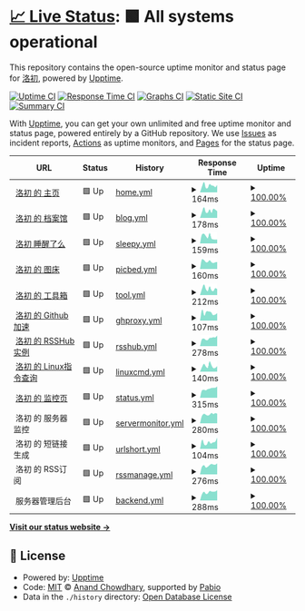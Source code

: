 # [📈 Live Status](https://dev.status.luochu.cc): <!--live status--> **🟩 All systems operational**

This repository contains the open-source uptime monitor and status page for [洛初](https://uochu.cc), powered by [Upptime](https://github.com/upptime/upptime).

[![Uptime CI](https://github.com/luochu-bot/upptime-status/workflows/Uptime%20CI/badge.svg)](https://github.com/luochu-bot/upptime-status/actions?query=workflow%3A%22Uptime+CI%22)
[![Response Time CI](https://github.com/luochu-bot/upptime-status/workflows/Response%20Time%20CI/badge.svg)](https://github.com/luochu-bot/upptime-status/actions?query=workflow%3A%22Response+Time+CI%22)
[![Graphs CI](https://github.com/luochu-bot/upptime-status/workflows/Graphs%20CI/badge.svg)](https://github.com/luochu-bot/upptime-status/actions?query=workflow%3A%22Graphs+CI%22)
[![Static Site CI](https://github.com/luochu-bot/upptime-status/workflows/Static%20Site%20CI/badge.svg)](https://github.com/luochu-bot/upptime-status/actions?query=workflow%3A%22Static+Site+CI%22)
[![Summary CI](https://github.com/luochu-bot/upptime-status/workflows/Summary%20CI/badge.svg)](https://github.com/luochu-bot/upptime-status/actions?query=workflow%3A%22Summary+CI%22)

With [Upptime](https://upptime.js.org), you can get your own unlimited and free uptime monitor and status page, powered entirely by a GitHub repository. We use [Issues](https://github.com/luochu-bot/upptime-status/issues) as incident reports, [Actions](https://github.com/luochu-bot/upptime-status/actions) as uptime monitors, and [Pages](https://dev.status.luochu.cc) for the status page.

<!--start: status pages-->
<!-- This summary is generated by Upptime (https://github.com/upptime/upptime) -->
<!-- Do not edit this manually, your changes will be overwritten -->
<!-- prettier-ignore -->
| URL | Status | History | Response Time | Uptime |
| --- | ------ | ------- | ------------- | ------ |
| <img alt="" src="https://icons.duckduckgo.com/ip3/home.luochu.cc.ico" height="13"> [洛初 的 主页](https://home.luochu.cc/) | 🟩 Up | [home.yml](https://github.com/luochu-bot/upptime-status/commits/HEAD/history/home.yml) | <details><summary><img alt="Response time graph" src="./graphs/home/response-time-week.png" height="20"> 164ms</summary><br><a href="https://statusdev.luochu.cc/history/home"><img alt="Response time 164" src="https://img.shields.io/endpoint?url=https%3A%2F%2Fraw.githubusercontent.com%2Fluochu-bot%2Fupptime-status%2FHEAD%2Fapi%2Fhome%2Fresponse-time.json"></a><br><a href="https://statusdev.luochu.cc/history/home"><img alt="24-hour response time 152" src="https://img.shields.io/endpoint?url=https%3A%2F%2Fraw.githubusercontent.com%2Fluochu-bot%2Fupptime-status%2FHEAD%2Fapi%2Fhome%2Fresponse-time-day.json"></a><br><a href="https://statusdev.luochu.cc/history/home"><img alt="7-day response time 164" src="https://img.shields.io/endpoint?url=https%3A%2F%2Fraw.githubusercontent.com%2Fluochu-bot%2Fupptime-status%2FHEAD%2Fapi%2Fhome%2Fresponse-time-week.json"></a><br><a href="https://statusdev.luochu.cc/history/home"><img alt="30-day response time 164" src="https://img.shields.io/endpoint?url=https%3A%2F%2Fraw.githubusercontent.com%2Fluochu-bot%2Fupptime-status%2FHEAD%2Fapi%2Fhome%2Fresponse-time-month.json"></a><br><a href="https://statusdev.luochu.cc/history/home"><img alt="1-year response time 164" src="https://img.shields.io/endpoint?url=https%3A%2F%2Fraw.githubusercontent.com%2Fluochu-bot%2Fupptime-status%2FHEAD%2Fapi%2Fhome%2Fresponse-time-year.json"></a></details> | <details><summary><a href="https://statusdev.luochu.cc/history/home">100.00%</a></summary><a href="https://statusdev.luochu.cc/history/home"><img alt="All-time uptime 100.00%" src="https://img.shields.io/endpoint?url=https%3A%2F%2Fraw.githubusercontent.com%2Fluochu-bot%2Fupptime-status%2FHEAD%2Fapi%2Fhome%2Fuptime.json"></a><br><a href="https://statusdev.luochu.cc/history/home"><img alt="24-hour uptime 100.00%" src="https://img.shields.io/endpoint?url=https%3A%2F%2Fraw.githubusercontent.com%2Fluochu-bot%2Fupptime-status%2FHEAD%2Fapi%2Fhome%2Fuptime-day.json"></a><br><a href="https://statusdev.luochu.cc/history/home"><img alt="7-day uptime 100.00%" src="https://img.shields.io/endpoint?url=https%3A%2F%2Fraw.githubusercontent.com%2Fluochu-bot%2Fupptime-status%2FHEAD%2Fapi%2Fhome%2Fuptime-week.json"></a><br><a href="https://statusdev.luochu.cc/history/home"><img alt="30-day uptime 100.00%" src="https://img.shields.io/endpoint?url=https%3A%2F%2Fraw.githubusercontent.com%2Fluochu-bot%2Fupptime-status%2FHEAD%2Fapi%2Fhome%2Fuptime-month.json"></a><br><a href="https://statusdev.luochu.cc/history/home"><img alt="1-year uptime 100.00%" src="https://img.shields.io/endpoint?url=https%3A%2F%2Fraw.githubusercontent.com%2Fluochu-bot%2Fupptime-status%2FHEAD%2Fapi%2Fhome%2Fuptime-year.json"></a></details>
| <img alt="" src="https://icons.duckduckgo.com/ip3/blog.luochu.cc.ico" height="13"> [洛初 的 档案馆](https://blog.luochu.cc/) | 🟩 Up | [blog.yml](https://github.com/luochu-bot/upptime-status/commits/HEAD/history/blog.yml) | <details><summary><img alt="Response time graph" src="./graphs/blog/response-time-week.png" height="20"> 178ms</summary><br><a href="https://statusdev.luochu.cc/history/blog"><img alt="Response time 178" src="https://img.shields.io/endpoint?url=https%3A%2F%2Fraw.githubusercontent.com%2Fluochu-bot%2Fupptime-status%2FHEAD%2Fapi%2Fblog%2Fresponse-time.json"></a><br><a href="https://statusdev.luochu.cc/history/blog"><img alt="24-hour response time 185" src="https://img.shields.io/endpoint?url=https%3A%2F%2Fraw.githubusercontent.com%2Fluochu-bot%2Fupptime-status%2FHEAD%2Fapi%2Fblog%2Fresponse-time-day.json"></a><br><a href="https://statusdev.luochu.cc/history/blog"><img alt="7-day response time 178" src="https://img.shields.io/endpoint?url=https%3A%2F%2Fraw.githubusercontent.com%2Fluochu-bot%2Fupptime-status%2FHEAD%2Fapi%2Fblog%2Fresponse-time-week.json"></a><br><a href="https://statusdev.luochu.cc/history/blog"><img alt="30-day response time 178" src="https://img.shields.io/endpoint?url=https%3A%2F%2Fraw.githubusercontent.com%2Fluochu-bot%2Fupptime-status%2FHEAD%2Fapi%2Fblog%2Fresponse-time-month.json"></a><br><a href="https://statusdev.luochu.cc/history/blog"><img alt="1-year response time 178" src="https://img.shields.io/endpoint?url=https%3A%2F%2Fraw.githubusercontent.com%2Fluochu-bot%2Fupptime-status%2FHEAD%2Fapi%2Fblog%2Fresponse-time-year.json"></a></details> | <details><summary><a href="https://statusdev.luochu.cc/history/blog">100.00%</a></summary><a href="https://statusdev.luochu.cc/history/blog"><img alt="All-time uptime 100.00%" src="https://img.shields.io/endpoint?url=https%3A%2F%2Fraw.githubusercontent.com%2Fluochu-bot%2Fupptime-status%2FHEAD%2Fapi%2Fblog%2Fuptime.json"></a><br><a href="https://statusdev.luochu.cc/history/blog"><img alt="24-hour uptime 100.00%" src="https://img.shields.io/endpoint?url=https%3A%2F%2Fraw.githubusercontent.com%2Fluochu-bot%2Fupptime-status%2FHEAD%2Fapi%2Fblog%2Fuptime-day.json"></a><br><a href="https://statusdev.luochu.cc/history/blog"><img alt="7-day uptime 100.00%" src="https://img.shields.io/endpoint?url=https%3A%2F%2Fraw.githubusercontent.com%2Fluochu-bot%2Fupptime-status%2FHEAD%2Fapi%2Fblog%2Fuptime-week.json"></a><br><a href="https://statusdev.luochu.cc/history/blog"><img alt="30-day uptime 100.00%" src="https://img.shields.io/endpoint?url=https%3A%2F%2Fraw.githubusercontent.com%2Fluochu-bot%2Fupptime-status%2FHEAD%2Fapi%2Fblog%2Fuptime-month.json"></a><br><a href="https://statusdev.luochu.cc/history/blog"><img alt="1-year uptime 100.00%" src="https://img.shields.io/endpoint?url=https%3A%2F%2Fraw.githubusercontent.com%2Fluochu-bot%2Fupptime-status%2FHEAD%2Fapi%2Fblog%2Fuptime-year.json"></a></details>
| <img alt="" src="https://icons.duckduckgo.com/ip3/sleepy.luochu.cc.ico" height="13"> [洛初 睡醒了么](https://sleepy.luochu.cc/) | 🟩 Up | [sleepy.yml](https://github.com/luochu-bot/upptime-status/commits/HEAD/history/sleepy.yml) | <details><summary><img alt="Response time graph" src="./graphs/sleepy/response-time-week.png" height="20"> 159ms</summary><br><a href="https://statusdev.luochu.cc/history/sleepy"><img alt="Response time 159" src="https://img.shields.io/endpoint?url=https%3A%2F%2Fraw.githubusercontent.com%2Fluochu-bot%2Fupptime-status%2FHEAD%2Fapi%2Fsleepy%2Fresponse-time.json"></a><br><a href="https://statusdev.luochu.cc/history/sleepy"><img alt="24-hour response time 98" src="https://img.shields.io/endpoint?url=https%3A%2F%2Fraw.githubusercontent.com%2Fluochu-bot%2Fupptime-status%2FHEAD%2Fapi%2Fsleepy%2Fresponse-time-day.json"></a><br><a href="https://statusdev.luochu.cc/history/sleepy"><img alt="7-day response time 159" src="https://img.shields.io/endpoint?url=https%3A%2F%2Fraw.githubusercontent.com%2Fluochu-bot%2Fupptime-status%2FHEAD%2Fapi%2Fsleepy%2Fresponse-time-week.json"></a><br><a href="https://statusdev.luochu.cc/history/sleepy"><img alt="30-day response time 159" src="https://img.shields.io/endpoint?url=https%3A%2F%2Fraw.githubusercontent.com%2Fluochu-bot%2Fupptime-status%2FHEAD%2Fapi%2Fsleepy%2Fresponse-time-month.json"></a><br><a href="https://statusdev.luochu.cc/history/sleepy"><img alt="1-year response time 159" src="https://img.shields.io/endpoint?url=https%3A%2F%2Fraw.githubusercontent.com%2Fluochu-bot%2Fupptime-status%2FHEAD%2Fapi%2Fsleepy%2Fresponse-time-year.json"></a></details> | <details><summary><a href="https://statusdev.luochu.cc/history/sleepy">100.00%</a></summary><a href="https://statusdev.luochu.cc/history/sleepy"><img alt="All-time uptime 100.00%" src="https://img.shields.io/endpoint?url=https%3A%2F%2Fraw.githubusercontent.com%2Fluochu-bot%2Fupptime-status%2FHEAD%2Fapi%2Fsleepy%2Fuptime.json"></a><br><a href="https://statusdev.luochu.cc/history/sleepy"><img alt="24-hour uptime 100.00%" src="https://img.shields.io/endpoint?url=https%3A%2F%2Fraw.githubusercontent.com%2Fluochu-bot%2Fupptime-status%2FHEAD%2Fapi%2Fsleepy%2Fuptime-day.json"></a><br><a href="https://statusdev.luochu.cc/history/sleepy"><img alt="7-day uptime 100.00%" src="https://img.shields.io/endpoint?url=https%3A%2F%2Fraw.githubusercontent.com%2Fluochu-bot%2Fupptime-status%2FHEAD%2Fapi%2Fsleepy%2Fuptime-week.json"></a><br><a href="https://statusdev.luochu.cc/history/sleepy"><img alt="30-day uptime 100.00%" src="https://img.shields.io/endpoint?url=https%3A%2F%2Fraw.githubusercontent.com%2Fluochu-bot%2Fupptime-status%2FHEAD%2Fapi%2Fsleepy%2Fuptime-month.json"></a><br><a href="https://statusdev.luochu.cc/history/sleepy"><img alt="1-year uptime 100.00%" src="https://img.shields.io/endpoint?url=https%3A%2F%2Fraw.githubusercontent.com%2Fluochu-bot%2Fupptime-status%2FHEAD%2Fapi%2Fsleepy%2Fuptime-year.json"></a></details>
| <img alt="" src="https://icons.duckduckgo.com/ip3/picbed.luochu.cc.ico" height="13"> [洛初 的 图床](https://picbed.luochu.cc/) | 🟩 Up | [picbed.yml](https://github.com/luochu-bot/upptime-status/commits/HEAD/history/picbed.yml) | <details><summary><img alt="Response time graph" src="./graphs/picbed/response-time-week.png" height="20"> 160ms</summary><br><a href="https://statusdev.luochu.cc/history/picbed"><img alt="Response time 160" src="https://img.shields.io/endpoint?url=https%3A%2F%2Fraw.githubusercontent.com%2Fluochu-bot%2Fupptime-status%2FHEAD%2Fapi%2Fpicbed%2Fresponse-time.json"></a><br><a href="https://statusdev.luochu.cc/history/picbed"><img alt="24-hour response time 142" src="https://img.shields.io/endpoint?url=https%3A%2F%2Fraw.githubusercontent.com%2Fluochu-bot%2Fupptime-status%2FHEAD%2Fapi%2Fpicbed%2Fresponse-time-day.json"></a><br><a href="https://statusdev.luochu.cc/history/picbed"><img alt="7-day response time 160" src="https://img.shields.io/endpoint?url=https%3A%2F%2Fraw.githubusercontent.com%2Fluochu-bot%2Fupptime-status%2FHEAD%2Fapi%2Fpicbed%2Fresponse-time-week.json"></a><br><a href="https://statusdev.luochu.cc/history/picbed"><img alt="30-day response time 160" src="https://img.shields.io/endpoint?url=https%3A%2F%2Fraw.githubusercontent.com%2Fluochu-bot%2Fupptime-status%2FHEAD%2Fapi%2Fpicbed%2Fresponse-time-month.json"></a><br><a href="https://statusdev.luochu.cc/history/picbed"><img alt="1-year response time 160" src="https://img.shields.io/endpoint?url=https%3A%2F%2Fraw.githubusercontent.com%2Fluochu-bot%2Fupptime-status%2FHEAD%2Fapi%2Fpicbed%2Fresponse-time-year.json"></a></details> | <details><summary><a href="https://statusdev.luochu.cc/history/picbed">100.00%</a></summary><a href="https://statusdev.luochu.cc/history/picbed"><img alt="All-time uptime 100.00%" src="https://img.shields.io/endpoint?url=https%3A%2F%2Fraw.githubusercontent.com%2Fluochu-bot%2Fupptime-status%2FHEAD%2Fapi%2Fpicbed%2Fuptime.json"></a><br><a href="https://statusdev.luochu.cc/history/picbed"><img alt="24-hour uptime 100.00%" src="https://img.shields.io/endpoint?url=https%3A%2F%2Fraw.githubusercontent.com%2Fluochu-bot%2Fupptime-status%2FHEAD%2Fapi%2Fpicbed%2Fuptime-day.json"></a><br><a href="https://statusdev.luochu.cc/history/picbed"><img alt="7-day uptime 100.00%" src="https://img.shields.io/endpoint?url=https%3A%2F%2Fraw.githubusercontent.com%2Fluochu-bot%2Fupptime-status%2FHEAD%2Fapi%2Fpicbed%2Fuptime-week.json"></a><br><a href="https://statusdev.luochu.cc/history/picbed"><img alt="30-day uptime 100.00%" src="https://img.shields.io/endpoint?url=https%3A%2F%2Fraw.githubusercontent.com%2Fluochu-bot%2Fupptime-status%2FHEAD%2Fapi%2Fpicbed%2Fuptime-month.json"></a><br><a href="https://statusdev.luochu.cc/history/picbed"><img alt="1-year uptime 100.00%" src="https://img.shields.io/endpoint?url=https%3A%2F%2Fraw.githubusercontent.com%2Fluochu-bot%2Fupptime-status%2FHEAD%2Fapi%2Fpicbed%2Fuptime-year.json"></a></details>
| <img alt="" src="https://icons.duckduckgo.com/ip3/tool.luochu.cc.ico" height="13"> [洛初 的 工具箱](https://tool.luochu.cc/) | 🟩 Up | [tool.yml](https://github.com/luochu-bot/upptime-status/commits/HEAD/history/tool.yml) | <details><summary><img alt="Response time graph" src="./graphs/tool/response-time-week.png" height="20"> 212ms</summary><br><a href="https://statusdev.luochu.cc/history/tool"><img alt="Response time 212" src="https://img.shields.io/endpoint?url=https%3A%2F%2Fraw.githubusercontent.com%2Fluochu-bot%2Fupptime-status%2FHEAD%2Fapi%2Ftool%2Fresponse-time.json"></a><br><a href="https://statusdev.luochu.cc/history/tool"><img alt="24-hour response time 188" src="https://img.shields.io/endpoint?url=https%3A%2F%2Fraw.githubusercontent.com%2Fluochu-bot%2Fupptime-status%2FHEAD%2Fapi%2Ftool%2Fresponse-time-day.json"></a><br><a href="https://statusdev.luochu.cc/history/tool"><img alt="7-day response time 212" src="https://img.shields.io/endpoint?url=https%3A%2F%2Fraw.githubusercontent.com%2Fluochu-bot%2Fupptime-status%2FHEAD%2Fapi%2Ftool%2Fresponse-time-week.json"></a><br><a href="https://statusdev.luochu.cc/history/tool"><img alt="30-day response time 212" src="https://img.shields.io/endpoint?url=https%3A%2F%2Fraw.githubusercontent.com%2Fluochu-bot%2Fupptime-status%2FHEAD%2Fapi%2Ftool%2Fresponse-time-month.json"></a><br><a href="https://statusdev.luochu.cc/history/tool"><img alt="1-year response time 212" src="https://img.shields.io/endpoint?url=https%3A%2F%2Fraw.githubusercontent.com%2Fluochu-bot%2Fupptime-status%2FHEAD%2Fapi%2Ftool%2Fresponse-time-year.json"></a></details> | <details><summary><a href="https://statusdev.luochu.cc/history/tool">100.00%</a></summary><a href="https://statusdev.luochu.cc/history/tool"><img alt="All-time uptime 100.00%" src="https://img.shields.io/endpoint?url=https%3A%2F%2Fraw.githubusercontent.com%2Fluochu-bot%2Fupptime-status%2FHEAD%2Fapi%2Ftool%2Fuptime.json"></a><br><a href="https://statusdev.luochu.cc/history/tool"><img alt="24-hour uptime 100.00%" src="https://img.shields.io/endpoint?url=https%3A%2F%2Fraw.githubusercontent.com%2Fluochu-bot%2Fupptime-status%2FHEAD%2Fapi%2Ftool%2Fuptime-day.json"></a><br><a href="https://statusdev.luochu.cc/history/tool"><img alt="7-day uptime 100.00%" src="https://img.shields.io/endpoint?url=https%3A%2F%2Fraw.githubusercontent.com%2Fluochu-bot%2Fupptime-status%2FHEAD%2Fapi%2Ftool%2Fuptime-week.json"></a><br><a href="https://statusdev.luochu.cc/history/tool"><img alt="30-day uptime 100.00%" src="https://img.shields.io/endpoint?url=https%3A%2F%2Fraw.githubusercontent.com%2Fluochu-bot%2Fupptime-status%2FHEAD%2Fapi%2Ftool%2Fuptime-month.json"></a><br><a href="https://statusdev.luochu.cc/history/tool"><img alt="1-year uptime 100.00%" src="https://img.shields.io/endpoint?url=https%3A%2F%2Fraw.githubusercontent.com%2Fluochu-bot%2Fupptime-status%2FHEAD%2Fapi%2Ftool%2Fuptime-year.json"></a></details>
| <img alt="" src="https://icons.duckduckgo.com/ip3/ghproxy.luochu.cc.ico" height="13"> [洛初 的 Github加速](https://ghproxy.luochu.cc/) | 🟩 Up | [ghproxy.yml](https://github.com/luochu-bot/upptime-status/commits/HEAD/history/ghproxy.yml) | <details><summary><img alt="Response time graph" src="./graphs/ghproxy/response-time-week.png" height="20"> 107ms</summary><br><a href="https://statusdev.luochu.cc/history/ghproxy"><img alt="Response time 107" src="https://img.shields.io/endpoint?url=https%3A%2F%2Fraw.githubusercontent.com%2Fluochu-bot%2Fupptime-status%2FHEAD%2Fapi%2Fghproxy%2Fresponse-time.json"></a><br><a href="https://statusdev.luochu.cc/history/ghproxy"><img alt="24-hour response time 92" src="https://img.shields.io/endpoint?url=https%3A%2F%2Fraw.githubusercontent.com%2Fluochu-bot%2Fupptime-status%2FHEAD%2Fapi%2Fghproxy%2Fresponse-time-day.json"></a><br><a href="https://statusdev.luochu.cc/history/ghproxy"><img alt="7-day response time 107" src="https://img.shields.io/endpoint?url=https%3A%2F%2Fraw.githubusercontent.com%2Fluochu-bot%2Fupptime-status%2FHEAD%2Fapi%2Fghproxy%2Fresponse-time-week.json"></a><br><a href="https://statusdev.luochu.cc/history/ghproxy"><img alt="30-day response time 107" src="https://img.shields.io/endpoint?url=https%3A%2F%2Fraw.githubusercontent.com%2Fluochu-bot%2Fupptime-status%2FHEAD%2Fapi%2Fghproxy%2Fresponse-time-month.json"></a><br><a href="https://statusdev.luochu.cc/history/ghproxy"><img alt="1-year response time 107" src="https://img.shields.io/endpoint?url=https%3A%2F%2Fraw.githubusercontent.com%2Fluochu-bot%2Fupptime-status%2FHEAD%2Fapi%2Fghproxy%2Fresponse-time-year.json"></a></details> | <details><summary><a href="https://statusdev.luochu.cc/history/ghproxy">100.00%</a></summary><a href="https://statusdev.luochu.cc/history/ghproxy"><img alt="All-time uptime 100.00%" src="https://img.shields.io/endpoint?url=https%3A%2F%2Fraw.githubusercontent.com%2Fluochu-bot%2Fupptime-status%2FHEAD%2Fapi%2Fghproxy%2Fuptime.json"></a><br><a href="https://statusdev.luochu.cc/history/ghproxy"><img alt="24-hour uptime 100.00%" src="https://img.shields.io/endpoint?url=https%3A%2F%2Fraw.githubusercontent.com%2Fluochu-bot%2Fupptime-status%2FHEAD%2Fapi%2Fghproxy%2Fuptime-day.json"></a><br><a href="https://statusdev.luochu.cc/history/ghproxy"><img alt="7-day uptime 100.00%" src="https://img.shields.io/endpoint?url=https%3A%2F%2Fraw.githubusercontent.com%2Fluochu-bot%2Fupptime-status%2FHEAD%2Fapi%2Fghproxy%2Fuptime-week.json"></a><br><a href="https://statusdev.luochu.cc/history/ghproxy"><img alt="30-day uptime 100.00%" src="https://img.shields.io/endpoint?url=https%3A%2F%2Fraw.githubusercontent.com%2Fluochu-bot%2Fupptime-status%2FHEAD%2Fapi%2Fghproxy%2Fuptime-month.json"></a><br><a href="https://statusdev.luochu.cc/history/ghproxy"><img alt="1-year uptime 100.00%" src="https://img.shields.io/endpoint?url=https%3A%2F%2Fraw.githubusercontent.com%2Fluochu-bot%2Fupptime-status%2FHEAD%2Fapi%2Fghproxy%2Fuptime-year.json"></a></details>
| <img alt="" src="https://icons.duckduckgo.com/ip3/rsshub.luochu.cc.ico" height="13"> [洛初 的 RSSHub 实例](https://rsshub.luochu.cc/) | 🟩 Up | [rsshub.yml](https://github.com/luochu-bot/upptime-status/commits/HEAD/history/rsshub.yml) | <details><summary><img alt="Response time graph" src="./graphs/rsshub/response-time-week.png" height="20"> 278ms</summary><br><a href="https://statusdev.luochu.cc/history/rsshub"><img alt="Response time 278" src="https://img.shields.io/endpoint?url=https%3A%2F%2Fraw.githubusercontent.com%2Fluochu-bot%2Fupptime-status%2FHEAD%2Fapi%2Frsshub%2Fresponse-time.json"></a><br><a href="https://statusdev.luochu.cc/history/rsshub"><img alt="24-hour response time 322" src="https://img.shields.io/endpoint?url=https%3A%2F%2Fraw.githubusercontent.com%2Fluochu-bot%2Fupptime-status%2FHEAD%2Fapi%2Frsshub%2Fresponse-time-day.json"></a><br><a href="https://statusdev.luochu.cc/history/rsshub"><img alt="7-day response time 278" src="https://img.shields.io/endpoint?url=https%3A%2F%2Fraw.githubusercontent.com%2Fluochu-bot%2Fupptime-status%2FHEAD%2Fapi%2Frsshub%2Fresponse-time-week.json"></a><br><a href="https://statusdev.luochu.cc/history/rsshub"><img alt="30-day response time 278" src="https://img.shields.io/endpoint?url=https%3A%2F%2Fraw.githubusercontent.com%2Fluochu-bot%2Fupptime-status%2FHEAD%2Fapi%2Frsshub%2Fresponse-time-month.json"></a><br><a href="https://statusdev.luochu.cc/history/rsshub"><img alt="1-year response time 278" src="https://img.shields.io/endpoint?url=https%3A%2F%2Fraw.githubusercontent.com%2Fluochu-bot%2Fupptime-status%2FHEAD%2Fapi%2Frsshub%2Fresponse-time-year.json"></a></details> | <details><summary><a href="https://statusdev.luochu.cc/history/rsshub">100.00%</a></summary><a href="https://statusdev.luochu.cc/history/rsshub"><img alt="All-time uptime 100.00%" src="https://img.shields.io/endpoint?url=https%3A%2F%2Fraw.githubusercontent.com%2Fluochu-bot%2Fupptime-status%2FHEAD%2Fapi%2Frsshub%2Fuptime.json"></a><br><a href="https://statusdev.luochu.cc/history/rsshub"><img alt="24-hour uptime 100.00%" src="https://img.shields.io/endpoint?url=https%3A%2F%2Fraw.githubusercontent.com%2Fluochu-bot%2Fupptime-status%2FHEAD%2Fapi%2Frsshub%2Fuptime-day.json"></a><br><a href="https://statusdev.luochu.cc/history/rsshub"><img alt="7-day uptime 100.00%" src="https://img.shields.io/endpoint?url=https%3A%2F%2Fraw.githubusercontent.com%2Fluochu-bot%2Fupptime-status%2FHEAD%2Fapi%2Frsshub%2Fuptime-week.json"></a><br><a href="https://statusdev.luochu.cc/history/rsshub"><img alt="30-day uptime 100.00%" src="https://img.shields.io/endpoint?url=https%3A%2F%2Fraw.githubusercontent.com%2Fluochu-bot%2Fupptime-status%2FHEAD%2Fapi%2Frsshub%2Fuptime-month.json"></a><br><a href="https://statusdev.luochu.cc/history/rsshub"><img alt="1-year uptime 100.00%" src="https://img.shields.io/endpoint?url=https%3A%2F%2Fraw.githubusercontent.com%2Fluochu-bot%2Fupptime-status%2FHEAD%2Fapi%2Frsshub%2Fuptime-year.json"></a></details>
| <img alt="" src="https://icons.duckduckgo.com/ip3/linuxcmd.luochu.cc.ico" height="13"> [洛初 的 Linux指令查询](https://linuxcmd.luochu.cc/) | 🟩 Up | [linuxcmd.yml](https://github.com/luochu-bot/upptime-status/commits/HEAD/history/linuxcmd.yml) | <details><summary><img alt="Response time graph" src="./graphs/linuxcmd/response-time-week.png" height="20"> 140ms</summary><br><a href="https://statusdev.luochu.cc/history/linuxcmd"><img alt="Response time 140" src="https://img.shields.io/endpoint?url=https%3A%2F%2Fraw.githubusercontent.com%2Fluochu-bot%2Fupptime-status%2FHEAD%2Fapi%2Flinuxcmd%2Fresponse-time.json"></a><br><a href="https://statusdev.luochu.cc/history/linuxcmd"><img alt="24-hour response time 109" src="https://img.shields.io/endpoint?url=https%3A%2F%2Fraw.githubusercontent.com%2Fluochu-bot%2Fupptime-status%2FHEAD%2Fapi%2Flinuxcmd%2Fresponse-time-day.json"></a><br><a href="https://statusdev.luochu.cc/history/linuxcmd"><img alt="7-day response time 140" src="https://img.shields.io/endpoint?url=https%3A%2F%2Fraw.githubusercontent.com%2Fluochu-bot%2Fupptime-status%2FHEAD%2Fapi%2Flinuxcmd%2Fresponse-time-week.json"></a><br><a href="https://statusdev.luochu.cc/history/linuxcmd"><img alt="30-day response time 140" src="https://img.shields.io/endpoint?url=https%3A%2F%2Fraw.githubusercontent.com%2Fluochu-bot%2Fupptime-status%2FHEAD%2Fapi%2Flinuxcmd%2Fresponse-time-month.json"></a><br><a href="https://statusdev.luochu.cc/history/linuxcmd"><img alt="1-year response time 140" src="https://img.shields.io/endpoint?url=https%3A%2F%2Fraw.githubusercontent.com%2Fluochu-bot%2Fupptime-status%2FHEAD%2Fapi%2Flinuxcmd%2Fresponse-time-year.json"></a></details> | <details><summary><a href="https://statusdev.luochu.cc/history/linuxcmd">100.00%</a></summary><a href="https://statusdev.luochu.cc/history/linuxcmd"><img alt="All-time uptime 100.00%" src="https://img.shields.io/endpoint?url=https%3A%2F%2Fraw.githubusercontent.com%2Fluochu-bot%2Fupptime-status%2FHEAD%2Fapi%2Flinuxcmd%2Fuptime.json"></a><br><a href="https://statusdev.luochu.cc/history/linuxcmd"><img alt="24-hour uptime 100.00%" src="https://img.shields.io/endpoint?url=https%3A%2F%2Fraw.githubusercontent.com%2Fluochu-bot%2Fupptime-status%2FHEAD%2Fapi%2Flinuxcmd%2Fuptime-day.json"></a><br><a href="https://statusdev.luochu.cc/history/linuxcmd"><img alt="7-day uptime 100.00%" src="https://img.shields.io/endpoint?url=https%3A%2F%2Fraw.githubusercontent.com%2Fluochu-bot%2Fupptime-status%2FHEAD%2Fapi%2Flinuxcmd%2Fuptime-week.json"></a><br><a href="https://statusdev.luochu.cc/history/linuxcmd"><img alt="30-day uptime 100.00%" src="https://img.shields.io/endpoint?url=https%3A%2F%2Fraw.githubusercontent.com%2Fluochu-bot%2Fupptime-status%2FHEAD%2Fapi%2Flinuxcmd%2Fuptime-month.json"></a><br><a href="https://statusdev.luochu.cc/history/linuxcmd"><img alt="1-year uptime 100.00%" src="https://img.shields.io/endpoint?url=https%3A%2F%2Fraw.githubusercontent.com%2Fluochu-bot%2Fupptime-status%2FHEAD%2Fapi%2Flinuxcmd%2Fuptime-year.json"></a></details>
| <img alt="" src="https://icons.duckduckgo.com/ip3/status.luochu.cc.ico" height="13"> [洛初 的 监控页](https://status.luochu.cc/) | 🟩 Up | [status.yml](https://github.com/luochu-bot/upptime-status/commits/HEAD/history/status.yml) | <details><summary><img alt="Response time graph" src="./graphs/status/response-time-week.png" height="20"> 315ms</summary><br><a href="https://statusdev.luochu.cc/history/status"><img alt="Response time 315" src="https://img.shields.io/endpoint?url=https%3A%2F%2Fraw.githubusercontent.com%2Fluochu-bot%2Fupptime-status%2FHEAD%2Fapi%2Fstatus%2Fresponse-time.json"></a><br><a href="https://statusdev.luochu.cc/history/status"><img alt="24-hour response time 354" src="https://img.shields.io/endpoint?url=https%3A%2F%2Fraw.githubusercontent.com%2Fluochu-bot%2Fupptime-status%2FHEAD%2Fapi%2Fstatus%2Fresponse-time-day.json"></a><br><a href="https://statusdev.luochu.cc/history/status"><img alt="7-day response time 315" src="https://img.shields.io/endpoint?url=https%3A%2F%2Fraw.githubusercontent.com%2Fluochu-bot%2Fupptime-status%2FHEAD%2Fapi%2Fstatus%2Fresponse-time-week.json"></a><br><a href="https://statusdev.luochu.cc/history/status"><img alt="30-day response time 315" src="https://img.shields.io/endpoint?url=https%3A%2F%2Fraw.githubusercontent.com%2Fluochu-bot%2Fupptime-status%2FHEAD%2Fapi%2Fstatus%2Fresponse-time-month.json"></a><br><a href="https://statusdev.luochu.cc/history/status"><img alt="1-year response time 315" src="https://img.shields.io/endpoint?url=https%3A%2F%2Fraw.githubusercontent.com%2Fluochu-bot%2Fupptime-status%2FHEAD%2Fapi%2Fstatus%2Fresponse-time-year.json"></a></details> | <details><summary><a href="https://statusdev.luochu.cc/history/status">100.00%</a></summary><a href="https://statusdev.luochu.cc/history/status"><img alt="All-time uptime 100.00%" src="https://img.shields.io/endpoint?url=https%3A%2F%2Fraw.githubusercontent.com%2Fluochu-bot%2Fupptime-status%2FHEAD%2Fapi%2Fstatus%2Fuptime.json"></a><br><a href="https://statusdev.luochu.cc/history/status"><img alt="24-hour uptime 100.00%" src="https://img.shields.io/endpoint?url=https%3A%2F%2Fraw.githubusercontent.com%2Fluochu-bot%2Fupptime-status%2FHEAD%2Fapi%2Fstatus%2Fuptime-day.json"></a><br><a href="https://statusdev.luochu.cc/history/status"><img alt="7-day uptime 100.00%" src="https://img.shields.io/endpoint?url=https%3A%2F%2Fraw.githubusercontent.com%2Fluochu-bot%2Fupptime-status%2FHEAD%2Fapi%2Fstatus%2Fuptime-week.json"></a><br><a href="https://statusdev.luochu.cc/history/status"><img alt="30-day uptime 100.00%" src="https://img.shields.io/endpoint?url=https%3A%2F%2Fraw.githubusercontent.com%2Fluochu-bot%2Fupptime-status%2FHEAD%2Fapi%2Fstatus%2Fuptime-month.json"></a><br><a href="https://statusdev.luochu.cc/history/status"><img alt="1-year uptime 100.00%" src="https://img.shields.io/endpoint?url=https%3A%2F%2Fraw.githubusercontent.com%2Fluochu-bot%2Fupptime-status%2FHEAD%2Fapi%2Fstatus%2Fuptime-year.json"></a></details>
| <img alt="" src="https://icons.duckduckgo.com/ip3/null.ico" height="13"> 洛初 的 服务器监控 | 🟩 Up | [servermonitor.yml](https://github.com/luochu-bot/upptime-status/commits/HEAD/history/servermonitor.yml) | <details><summary><img alt="Response time graph" src="./graphs/servermonitor/response-time-week.png" height="20"> 280ms</summary><br><a href="https://statusdev.luochu.cc/history/servermonitor"><img alt="Response time 280" src="https://img.shields.io/endpoint?url=https%3A%2F%2Fraw.githubusercontent.com%2Fluochu-bot%2Fupptime-status%2FHEAD%2Fapi%2Fservermonitor%2Fresponse-time.json"></a><br><a href="https://statusdev.luochu.cc/history/servermonitor"><img alt="24-hour response time 304" src="https://img.shields.io/endpoint?url=https%3A%2F%2Fraw.githubusercontent.com%2Fluochu-bot%2Fupptime-status%2FHEAD%2Fapi%2Fservermonitor%2Fresponse-time-day.json"></a><br><a href="https://statusdev.luochu.cc/history/servermonitor"><img alt="7-day response time 280" src="https://img.shields.io/endpoint?url=https%3A%2F%2Fraw.githubusercontent.com%2Fluochu-bot%2Fupptime-status%2FHEAD%2Fapi%2Fservermonitor%2Fresponse-time-week.json"></a><br><a href="https://statusdev.luochu.cc/history/servermonitor"><img alt="30-day response time 280" src="https://img.shields.io/endpoint?url=https%3A%2F%2Fraw.githubusercontent.com%2Fluochu-bot%2Fupptime-status%2FHEAD%2Fapi%2Fservermonitor%2Fresponse-time-month.json"></a><br><a href="https://statusdev.luochu.cc/history/servermonitor"><img alt="1-year response time 280" src="https://img.shields.io/endpoint?url=https%3A%2F%2Fraw.githubusercontent.com%2Fluochu-bot%2Fupptime-status%2FHEAD%2Fapi%2Fservermonitor%2Fresponse-time-year.json"></a></details> | <details><summary><a href="https://statusdev.luochu.cc/history/servermonitor">100.00%</a></summary><a href="https://statusdev.luochu.cc/history/servermonitor"><img alt="All-time uptime 100.00%" src="https://img.shields.io/endpoint?url=https%3A%2F%2Fraw.githubusercontent.com%2Fluochu-bot%2Fupptime-status%2FHEAD%2Fapi%2Fservermonitor%2Fuptime.json"></a><br><a href="https://statusdev.luochu.cc/history/servermonitor"><img alt="24-hour uptime 100.00%" src="https://img.shields.io/endpoint?url=https%3A%2F%2Fraw.githubusercontent.com%2Fluochu-bot%2Fupptime-status%2FHEAD%2Fapi%2Fservermonitor%2Fuptime-day.json"></a><br><a href="https://statusdev.luochu.cc/history/servermonitor"><img alt="7-day uptime 100.00%" src="https://img.shields.io/endpoint?url=https%3A%2F%2Fraw.githubusercontent.com%2Fluochu-bot%2Fupptime-status%2FHEAD%2Fapi%2Fservermonitor%2Fuptime-week.json"></a><br><a href="https://statusdev.luochu.cc/history/servermonitor"><img alt="30-day uptime 100.00%" src="https://img.shields.io/endpoint?url=https%3A%2F%2Fraw.githubusercontent.com%2Fluochu-bot%2Fupptime-status%2FHEAD%2Fapi%2Fservermonitor%2Fuptime-month.json"></a><br><a href="https://statusdev.luochu.cc/history/servermonitor"><img alt="1-year uptime 100.00%" src="https://img.shields.io/endpoint?url=https%3A%2F%2Fraw.githubusercontent.com%2Fluochu-bot%2Fupptime-status%2FHEAD%2Fapi%2Fservermonitor%2Fuptime-year.json"></a></details>
| <img alt="" src="https://icons.duckduckgo.com/ip3/null.ico" height="13"> 洛初 的 短链接生成 | 🟩 Up | [urlshort.yml](https://github.com/luochu-bot/upptime-status/commits/HEAD/history/urlshort.yml) | <details><summary><img alt="Response time graph" src="./graphs/urlshort/response-time-week.png" height="20"> 104ms</summary><br><a href="https://statusdev.luochu.cc/history/urlshort"><img alt="Response time 104" src="https://img.shields.io/endpoint?url=https%3A%2F%2Fraw.githubusercontent.com%2Fluochu-bot%2Fupptime-status%2FHEAD%2Fapi%2Furlshort%2Fresponse-time.json"></a><br><a href="https://statusdev.luochu.cc/history/urlshort"><img alt="24-hour response time 119" src="https://img.shields.io/endpoint?url=https%3A%2F%2Fraw.githubusercontent.com%2Fluochu-bot%2Fupptime-status%2FHEAD%2Fapi%2Furlshort%2Fresponse-time-day.json"></a><br><a href="https://statusdev.luochu.cc/history/urlshort"><img alt="7-day response time 104" src="https://img.shields.io/endpoint?url=https%3A%2F%2Fraw.githubusercontent.com%2Fluochu-bot%2Fupptime-status%2FHEAD%2Fapi%2Furlshort%2Fresponse-time-week.json"></a><br><a href="https://statusdev.luochu.cc/history/urlshort"><img alt="30-day response time 104" src="https://img.shields.io/endpoint?url=https%3A%2F%2Fraw.githubusercontent.com%2Fluochu-bot%2Fupptime-status%2FHEAD%2Fapi%2Furlshort%2Fresponse-time-month.json"></a><br><a href="https://statusdev.luochu.cc/history/urlshort"><img alt="1-year response time 104" src="https://img.shields.io/endpoint?url=https%3A%2F%2Fraw.githubusercontent.com%2Fluochu-bot%2Fupptime-status%2FHEAD%2Fapi%2Furlshort%2Fresponse-time-year.json"></a></details> | <details><summary><a href="https://statusdev.luochu.cc/history/urlshort">100.00%</a></summary><a href="https://statusdev.luochu.cc/history/urlshort"><img alt="All-time uptime 100.00%" src="https://img.shields.io/endpoint?url=https%3A%2F%2Fraw.githubusercontent.com%2Fluochu-bot%2Fupptime-status%2FHEAD%2Fapi%2Furlshort%2Fuptime.json"></a><br><a href="https://statusdev.luochu.cc/history/urlshort"><img alt="24-hour uptime 100.00%" src="https://img.shields.io/endpoint?url=https%3A%2F%2Fraw.githubusercontent.com%2Fluochu-bot%2Fupptime-status%2FHEAD%2Fapi%2Furlshort%2Fuptime-day.json"></a><br><a href="https://statusdev.luochu.cc/history/urlshort"><img alt="7-day uptime 100.00%" src="https://img.shields.io/endpoint?url=https%3A%2F%2Fraw.githubusercontent.com%2Fluochu-bot%2Fupptime-status%2FHEAD%2Fapi%2Furlshort%2Fuptime-week.json"></a><br><a href="https://statusdev.luochu.cc/history/urlshort"><img alt="30-day uptime 100.00%" src="https://img.shields.io/endpoint?url=https%3A%2F%2Fraw.githubusercontent.com%2Fluochu-bot%2Fupptime-status%2FHEAD%2Fapi%2Furlshort%2Fuptime-month.json"></a><br><a href="https://statusdev.luochu.cc/history/urlshort"><img alt="1-year uptime 100.00%" src="https://img.shields.io/endpoint?url=https%3A%2F%2Fraw.githubusercontent.com%2Fluochu-bot%2Fupptime-status%2FHEAD%2Fapi%2Furlshort%2Fuptime-year.json"></a></details>
| <img alt="" src="https://icons.duckduckgo.com/ip3/null.ico" height="13"> 洛初 的 RSS订阅 | 🟩 Up | [rssmanage.yml](https://github.com/luochu-bot/upptime-status/commits/HEAD/history/rssmanage.yml) | <details><summary><img alt="Response time graph" src="./graphs/rssmanage/response-time-week.png" height="20"> 276ms</summary><br><a href="https://statusdev.luochu.cc/history/rssmanage"><img alt="Response time 276" src="https://img.shields.io/endpoint?url=https%3A%2F%2Fraw.githubusercontent.com%2Fluochu-bot%2Fupptime-status%2FHEAD%2Fapi%2Frssmanage%2Fresponse-time.json"></a><br><a href="https://statusdev.luochu.cc/history/rssmanage"><img alt="24-hour response time 306" src="https://img.shields.io/endpoint?url=https%3A%2F%2Fraw.githubusercontent.com%2Fluochu-bot%2Fupptime-status%2FHEAD%2Fapi%2Frssmanage%2Fresponse-time-day.json"></a><br><a href="https://statusdev.luochu.cc/history/rssmanage"><img alt="7-day response time 276" src="https://img.shields.io/endpoint?url=https%3A%2F%2Fraw.githubusercontent.com%2Fluochu-bot%2Fupptime-status%2FHEAD%2Fapi%2Frssmanage%2Fresponse-time-week.json"></a><br><a href="https://statusdev.luochu.cc/history/rssmanage"><img alt="30-day response time 276" src="https://img.shields.io/endpoint?url=https%3A%2F%2Fraw.githubusercontent.com%2Fluochu-bot%2Fupptime-status%2FHEAD%2Fapi%2Frssmanage%2Fresponse-time-month.json"></a><br><a href="https://statusdev.luochu.cc/history/rssmanage"><img alt="1-year response time 276" src="https://img.shields.io/endpoint?url=https%3A%2F%2Fraw.githubusercontent.com%2Fluochu-bot%2Fupptime-status%2FHEAD%2Fapi%2Frssmanage%2Fresponse-time-year.json"></a></details> | <details><summary><a href="https://statusdev.luochu.cc/history/rssmanage">100.00%</a></summary><a href="https://statusdev.luochu.cc/history/rssmanage"><img alt="All-time uptime 100.00%" src="https://img.shields.io/endpoint?url=https%3A%2F%2Fraw.githubusercontent.com%2Fluochu-bot%2Fupptime-status%2FHEAD%2Fapi%2Frssmanage%2Fuptime.json"></a><br><a href="https://statusdev.luochu.cc/history/rssmanage"><img alt="24-hour uptime 100.00%" src="https://img.shields.io/endpoint?url=https%3A%2F%2Fraw.githubusercontent.com%2Fluochu-bot%2Fupptime-status%2FHEAD%2Fapi%2Frssmanage%2Fuptime-day.json"></a><br><a href="https://statusdev.luochu.cc/history/rssmanage"><img alt="7-day uptime 100.00%" src="https://img.shields.io/endpoint?url=https%3A%2F%2Fraw.githubusercontent.com%2Fluochu-bot%2Fupptime-status%2FHEAD%2Fapi%2Frssmanage%2Fuptime-week.json"></a><br><a href="https://statusdev.luochu.cc/history/rssmanage"><img alt="30-day uptime 100.00%" src="https://img.shields.io/endpoint?url=https%3A%2F%2Fraw.githubusercontent.com%2Fluochu-bot%2Fupptime-status%2FHEAD%2Fapi%2Frssmanage%2Fuptime-month.json"></a><br><a href="https://statusdev.luochu.cc/history/rssmanage"><img alt="1-year uptime 100.00%" src="https://img.shields.io/endpoint?url=https%3A%2F%2Fraw.githubusercontent.com%2Fluochu-bot%2Fupptime-status%2FHEAD%2Fapi%2Frssmanage%2Fuptime-year.json"></a></details>
| <img alt="" src="https://icons.duckduckgo.com/ip3/null.ico" height="13"> 服务器管理后台 | 🟩 Up | [backend.yml](https://github.com/luochu-bot/upptime-status/commits/HEAD/history/backend.yml) | <details><summary><img alt="Response time graph" src="./graphs/backend/response-time-week.png" height="20"> 288ms</summary><br><a href="https://statusdev.luochu.cc/history/backend"><img alt="Response time 288" src="https://img.shields.io/endpoint?url=https%3A%2F%2Fraw.githubusercontent.com%2Fluochu-bot%2Fupptime-status%2FHEAD%2Fapi%2Fbackend%2Fresponse-time.json"></a><br><a href="https://statusdev.luochu.cc/history/backend"><img alt="24-hour response time 315" src="https://img.shields.io/endpoint?url=https%3A%2F%2Fraw.githubusercontent.com%2Fluochu-bot%2Fupptime-status%2FHEAD%2Fapi%2Fbackend%2Fresponse-time-day.json"></a><br><a href="https://statusdev.luochu.cc/history/backend"><img alt="7-day response time 288" src="https://img.shields.io/endpoint?url=https%3A%2F%2Fraw.githubusercontent.com%2Fluochu-bot%2Fupptime-status%2FHEAD%2Fapi%2Fbackend%2Fresponse-time-week.json"></a><br><a href="https://statusdev.luochu.cc/history/backend"><img alt="30-day response time 288" src="https://img.shields.io/endpoint?url=https%3A%2F%2Fraw.githubusercontent.com%2Fluochu-bot%2Fupptime-status%2FHEAD%2Fapi%2Fbackend%2Fresponse-time-month.json"></a><br><a href="https://statusdev.luochu.cc/history/backend"><img alt="1-year response time 288" src="https://img.shields.io/endpoint?url=https%3A%2F%2Fraw.githubusercontent.com%2Fluochu-bot%2Fupptime-status%2FHEAD%2Fapi%2Fbackend%2Fresponse-time-year.json"></a></details> | <details><summary><a href="https://statusdev.luochu.cc/history/backend">100.00%</a></summary><a href="https://statusdev.luochu.cc/history/backend"><img alt="All-time uptime 100.00%" src="https://img.shields.io/endpoint?url=https%3A%2F%2Fraw.githubusercontent.com%2Fluochu-bot%2Fupptime-status%2FHEAD%2Fapi%2Fbackend%2Fuptime.json"></a><br><a href="https://statusdev.luochu.cc/history/backend"><img alt="24-hour uptime 100.00%" src="https://img.shields.io/endpoint?url=https%3A%2F%2Fraw.githubusercontent.com%2Fluochu-bot%2Fupptime-status%2FHEAD%2Fapi%2Fbackend%2Fuptime-day.json"></a><br><a href="https://statusdev.luochu.cc/history/backend"><img alt="7-day uptime 100.00%" src="https://img.shields.io/endpoint?url=https%3A%2F%2Fraw.githubusercontent.com%2Fluochu-bot%2Fupptime-status%2FHEAD%2Fapi%2Fbackend%2Fuptime-week.json"></a><br><a href="https://statusdev.luochu.cc/history/backend"><img alt="30-day uptime 100.00%" src="https://img.shields.io/endpoint?url=https%3A%2F%2Fraw.githubusercontent.com%2Fluochu-bot%2Fupptime-status%2FHEAD%2Fapi%2Fbackend%2Fuptime-month.json"></a><br><a href="https://statusdev.luochu.cc/history/backend"><img alt="1-year uptime 100.00%" src="https://img.shields.io/endpoint?url=https%3A%2F%2Fraw.githubusercontent.com%2Fluochu-bot%2Fupptime-status%2FHEAD%2Fapi%2Fbackend%2Fuptime-year.json"></a></details>

<!--end: status pages-->

[**Visit our status website →**](https://dev.status.luochu.cc)

## 📄 License

- Powered by: [Upptime](https://github.com/upptime/upptime)
- Code: [MIT](./LICENSE) © [Anand Chowdhary](https://anandchowdhary.com), supported by [Pabio](https://pabio.com)
- Data in the `./history` directory: [Open Database License](https://opendatacommons.org/licenses/odbl/1-0/)
